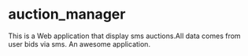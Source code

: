 auction_manager
===============

This is a Web application that display sms auctions.All data comes from user bids via sms.
An awesome application.
